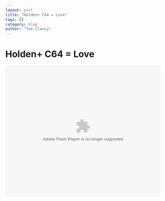 ```yaml
---
layout: post
title: "Holden+ C64 = Love"
tags: []
category: blog
author: "Tom Clancy"
---
```


# Holden+ C64 = Love

<embed src='http://www.brightcove.tv/playerswf' bgcolor='#FFFFFF' flashVars='initVideoId=1456277209&servicesURL=http://www.brightcove.tv&viewerSecureGatewayURL=https://www.brightcove.tv&cdnURL=http://admin.brightcove.com&autoStart=false' base='http://admin.brightcove.com' name='bcPlayer' width='486' height='412' allowFullScreen='true' allowScriptAccess='always' seamlesstabbing='false' type='application/x-shockwave-flash' swLiveConnect='true' pluginspage='http://www.macromedia.com/shockwave/download/index.cgi?P1_Prod_Version=ShockwaveFlash'></embed>
